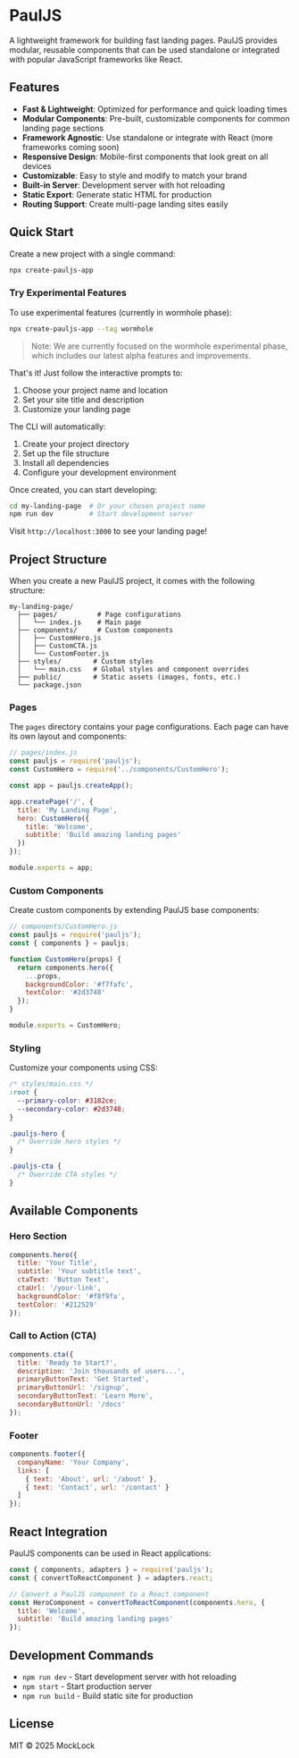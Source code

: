 # PaulJS

A lightweight framework for building fast landing pages. PaulJS provides modular, reusable components that can be used standalone or integrated with popular JavaScript frameworks like React.

## Features

- **Fast & Lightweight**: Optimized for performance and quick loading times
- **Modular Components**: Pre-built, customizable components for common landing page sections
- **Framework Agnostic**: Use standalone or integrate with React (more frameworks coming soon)
- **Responsive Design**: Mobile-first components that look great on all devices
- **Customizable**: Easy to style and modify to match your brand
- **Built-in Server**: Development server with hot reloading
- **Static Export**: Generate static HTML for production
- **Routing Support**: Create multi-page landing sites easily

## Quick Start

Create a new project with a single command:

```bash
npx create-pauljs-app
```

### Try Experimental Features

To use experimental features (currently in wormhole phase):

```bash
npx create-pauljs-app --tag wormhole
```

> Note: We are currently focused on the wormhole experimental phase, which includes our latest alpha features and improvements.

That's it! Just follow the interactive prompts to:
1. Choose your project name and location
2. Set your site title and description
3. Customize your landing page

The CLI will automatically:
1. Create your project directory
2. Set up the file structure
3. Install all dependencies
4. Configure your development environment

Once created, you can start developing:
```bash
cd my-landing-page  # Or your chosen project name
npm run dev         # Start development server
```

Visit `http://localhost:3000` to see your landing page!

## Project Structure

When you create a new PaulJS project, it comes with the following structure:

```
my-landing-page/
  ├── pages/          # Page configurations
  │   └── index.js    # Main page
  ├── components/     # Custom components
  │   ├── CustomHero.js
  │   ├── CustomCTA.js
  │   └── CustomFooter.js
  ├── styles/        # Custom styles
  │   └── main.css   # Global styles and component overrides
  ├── public/        # Static assets (images, fonts, etc.)
  └── package.json
```

### Pages

The `pages` directory contains your page configurations. Each page can have its own layout and components:

```javascript
// pages/index.js
const pauljs = require('pauljs');
const CustomHero = require('../components/CustomHero');

const app = pauljs.createApp();

app.createPage('/', {
  title: 'My Landing Page',
  hero: CustomHero({
    title: 'Welcome',
    subtitle: 'Build amazing landing pages'
  })
});

module.exports = app;
```

### Custom Components

Create custom components by extending PaulJS base components:

```javascript
// components/CustomHero.js
const pauljs = require('pauljs');
const { components } = pauljs;

function CustomHero(props) {
  return components.hero({
    ...props,
    backgroundColor: '#f7fafc',
    textColor: '#2d3748'
  });
}

module.exports = CustomHero;
```

### Styling

Customize your components using CSS:

```css
/* styles/main.css */
:root {
  --primary-color: #3182ce;
  --secondary-color: #2d3748;
}

.pauljs-hero {
  /* Override hero styles */
}

.pauljs-cta {
  /* Override CTA styles */
}
```

## Available Components

### Hero Section
```javascript
components.hero({
  title: 'Your Title',
  subtitle: 'Your subtitle text',
  ctaText: 'Button Text',
  ctaUrl: '/your-link',
  backgroundColor: '#f8f9fa',
  textColor: '#212529'
});
```

### Call to Action (CTA)
```javascript
components.cta({
  title: 'Ready to Start?',
  description: 'Join thousands of users...',
  primaryButtonText: 'Get Started',
  primaryButtonUrl: '/signup',
  secondaryButtonText: 'Learn More',
  secondaryButtonUrl: '/docs'
});
```

### Footer
```javascript
components.footer({
  companyName: 'Your Company',
  links: [
    { text: 'About', url: '/about' },
    { text: 'Contact', url: '/contact' }
  ]
});
```

## React Integration

PaulJS components can be used in React applications:

```javascript
const { components, adapters } = require('pauljs');
const { convertToReactComponent } = adapters.react;

// Convert a PaulJS component to a React component
const HeroComponent = convertToReactComponent(components.hero, {
  title: 'Welcome',
  subtitle: 'Build amazing landing pages'
});
```

## Development Commands

- `npm run dev` - Start development server with hot reloading
- `npm start` - Start production server
- `npm run build` - Build static site for production

## License

MIT © 2025 MockLock

